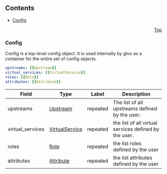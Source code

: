 <a name="top"></a>

## Contents
  - [Config](#gloo.api.v1.Config)



<a name="config"></a>
<p align="right"><a href="#top">Top</a></p>




<a name="gloo.api.v1.Config"></a>

### Config
Config is a top-level config object. It is used internally by gloo as a container for the entire set of config objects.


```yaml
upstreams: [{Upstream}]
virtual_services: [{VirtualService}]
roles: [{Role}]
attributes: [{Attribute}]

```
| Field | Type | Label | Description |
| ----- | ---- | ----- | ----------- |
| upstreams | [Upstream](upstream.md#gloo.api.v1.Upstream) | repeated | The list of all upstreams defined by the user. |
| virtual_services | [VirtualService](virtualservice.md#gloo.api.v1.VirtualService) | repeated | the list of all virtual services defined by the user. |
| roles | [Role](role.md#gloo.api.v1.Role) | repeated | the list roles defined by the user |
| attributes | [Attribute](attribute.md#gloo.api.v1.Attribute) | repeated | the list attributes defined by the user |





 

 

 

